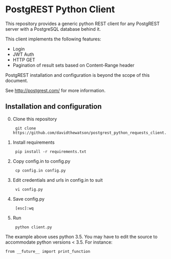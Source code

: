 # PostgREST Python Client

This repository provides a generic python REST client for any PostgREST server
with a PostgreSQL database behind it.

This client implements the following features:

* Login
* JWT Auth
* HTTP GET
* Pagination of result sets based on Content-Range header

PostgREST installation and configuration is beyond the scope of this document.

See http://postgrest.com/ for more information.

## Installation and configuration

0. Clone this repository

        git clone https://github.com/davidthewatson/postgrest_python_requests_client.git
0. Install requirements

        pip install -r requirements.txt
0. Copy config.in to config.py

        cp config.in config.py
0. Edit credentials and urls in config.in to suit

        vi config.py
0. Save config.py

        [esc]:wq
0. Run

        python client.py

The example above uses python 3.5. You may have to edit the source to accommodate python versions < 3.5. For instance:

    from __future__ import print_function
